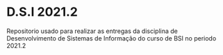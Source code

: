 # D.S.I 2021.2

Repositorio usado para realizar as entregas da disciplina de Desenvolvimento de Sistemas de Informação do curso de BSI no periodo 2021.2